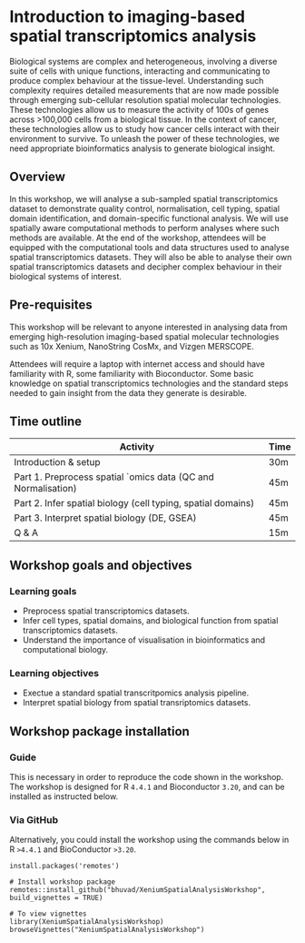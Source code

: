 # Introduction to imaging-based spatial transcriptomics analysis

Biological systems are complex and heterogeneous, involving a diverse suite of cells with unique functions, interacting and communicating to produce complex behaviour at the tissue-level. Understanding such complexity requires detailed measurements that are now made possible through emerging sub-cellular resolution spatial molecular technologies. These technologies allow us to measure the activity of 100s of genes across >100,000 cells from a biological tissue. In the context of cancer, these technologies allow us to study how cancer cells interact with their environment to survive. To unleash the power of these technologies, we need appropriate bioinformatics analysis to generate biological insight.

## Overview

In this workshop, we will analyse a sub-sampled spatial transcriptomics dataset to demonstrate quality control, normalisation, cell typing, spatial domain identification, and domain-specific functional analysis. We will use spatially aware computational methods to perform analyses where such methods are available. At the end of the workshop, attendees will be equipped with the computational tools and data structures used to analyse spatial transcriptomics datasets. They will also be able to analyse their own spatial transcriptomics datasets and decipher complex behaviour in their biological systems of interest.

## Pre-requisites 

This workshop will be relevant to anyone interested in analysing data from emerging high-resolution imaging-based spatial molecular technologies such as 10x Xenium, NanoString CosMx, and Vizgen MERSCOPE.

Attendees will require a laptop with internet access and should have familiarity with R, some familiarity with Bioconductor. Some basic knowledge on spatial transcriptomics technologies and the standard steps needed to gain insight from the data they generate is desirable.

## Time outline

| Activity                                                        | Time |
|-----------------------------------------------------------------|------|
| Introduction & setup                                            | 30m  |
| Part 1. Preprocess spatial `omics data (QC and Normalisation)   | 45m  |
| Part 2. Infer spatial biology (cell typing, spatial domains)    | 45m  |
| Part 3. Interpret spatial biology (DE, GSEA)                    | 45m  |
| Q & A                                                           | 15m  |


## Workshop goals and objectives

### Learning goals

 - Preprocess spatial transcriptomics datasets.
 - Infer cell types, spatial domains, and biological function from spatial transcriptomics datasets.
 - Understand the importance of visualisation in bioinformatics and computational biology.

### Learning objectives

 - Exectue a standard spatial transcritpomics analysis pipeline.
 - Interpret spatial biology from spatial transriptomics datasets.

## Workshop package installation 

### Guide

This is necessary in order to reproduce the code shown in the workshop. 
The workshop is designed for R `4.4.1` and Bioconductor `3.20`, and can be installed as instructed below.

### Via GitHub

Alternatively, you could install the workshop using the commands below in R `>4.4.1` and BioConductor `>3.20`.

```
install.packages('remotes')

# Install workshop package
remotes::install_github("bhuvad/XeniumSpatialAnalysisWorkshop", build_vignettes = TRUE)

# To view vignettes
library(XeniumSpatialAnalysisWorkshop)
browseVignettes("XeniumSpatialAnalysisWorkshop")
```
